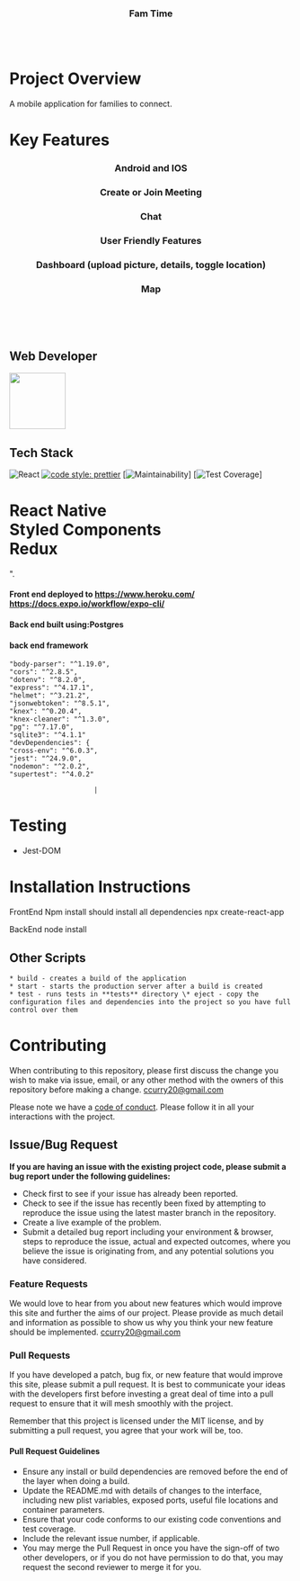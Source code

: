 <h3 align="center">Fam Time</h3>

<br/>
<br/>
<h1>
    Project Overview
</h1>

A mobile application for families to connect. 
<h1>
    Key Features
</h1>


<h3 align="center"> Android and IOS </h3>
<h3 align="center"> Create or Join Meeting </h3>
<h3 align="center"> Chat </h3>
<h3 align="center"> User Friendly Features </h3>
<h3 align="center"> Dashboard (upload picture, details, toggle location) </h3>
<h3 align="center"> Map </h3>

<br/>
<br/>
<br/>


## Web Developer
[<img src="https://avatars1.githubusercontent.com/u/19153270?v=4" width = "100" />](https://github.com/ccurry20)


## Tech Stack

![React](https://img.shields.io/badge/react-v16.7.0--alpha.2-blue.svg)
[![code style: prettier](https://img.shields.io/badge/code_style-prettier-ff69b4.svg?style=flat-square)](https://github.com/prettier/prettier)
[![Maintainability](https://api.codeclimate.com/v1/badges/26cd86e13210109747d9/maintainability)]
[![Test Coverage](https://api.codeclimate.com/v1/badges/26cd86e13210109747d9/test_coverage)]

# React Native <br> Styled Components <br> Redux <br> 
".

#### Front end deployed to https://www.heroku.com/  https://docs.expo.io/workflow/expo-cli/

#### Back end built using:Postgres

#### back end framework

    "body-parser": "^1.19.0",
    "cors": "^2.8.5",
    "dotenv": "^8.2.0",
    "express": "^4.17.1",
    "helmet": "^3.21.2",
    "jsonwebtoken": "^8.5.1",
    "knex": "^0.20.4",
    "knex-cleaner": "^1.3.0",
    "pg": "^7.17.0",
    "sqlite3": "^4.1.1"
    "devDependencies": {
    "cross-env": "^6.0.3",
    "jest": "^24.9.0",
    "nodemon": "^2.0.2",
    "supertest": "^4.0.2"

                         |

# Testing

- Jest-DOM

#  Installation Instructions

FrontEnd
Npm install should install all dependencies
npx create-react-app

BackEnd
node install

## Other Scripts

    * build - creates a build of the application
    * start - starts the production server after a build is created
    * test - runs tests in **tests** directory \* eject - copy the configuration files and dependencies into the project so you have full control over them

# Contributing

When contributing to this repository, please first discuss the change you wish to make via issue, email, or any other method with the owners of this repository before making a change.
ccurry20@gmail.com

Please note we have a [code of conduct](./CODE_OF_CONDUCT.md). Please follow it in all your interactions with the project.

## Issue/Bug Request

**If you are having an issue with the existing project code, please submit a bug report under the following guidelines:**

- Check first to see if your issue has already been reported.
- Check to see if the issue has recently been fixed by attempting to reproduce the issue using the latest master branch in the repository.
- Create a live example of the problem.
- Submit a detailed bug report including your environment & browser, steps to reproduce the issue, actual and expected outcomes, where you believe the issue is originating from, and any potential solutions you have considered.

### Feature Requests

We would love to hear from you about new features which would improve this site and further the aims of our project. Please provide as much detail and information as possible to show us why you think your new feature should be implemented.
ccurry20@gmail.com

### Pull Requests

If you have developed a patch, bug fix, or new feature that would improve this site, please submit a pull request. It is best to communicate your ideas with the developers first before investing a great deal of time into a pull request to ensure that it will mesh smoothly with the project.

Remember that this project is licensed under the MIT license, and by submitting a pull request, you agree that your work will be, too.

#### Pull Request Guidelines

- Ensure any install or build dependencies are removed before the end of the layer when doing a build.
- Update the README.md with details of changes to the interface, including new plist variables, exposed ports, useful file locations and container parameters.
- Ensure that your code conforms to our existing code conventions and test coverage.
- Include the relevant issue number, if applicable.
- You may merge the Pull Request in once you have the sign-off of two other developers, or if you do not have permission to do that, you may request the second reviewer to merge it for you.

